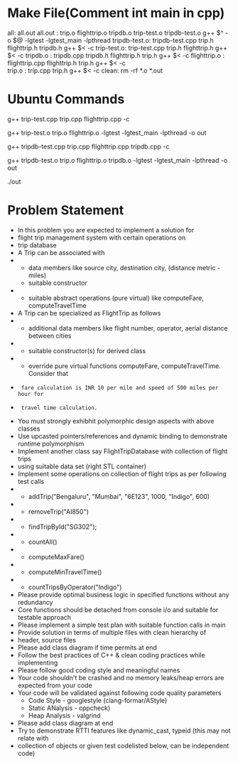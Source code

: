 
# Make File(Comment int main in cpp)
all: all.out 
all.out : trip.o flighttrip.o tripdb.o trip-test.o tripdb-test.o
	g++ $^ -o $@ -lgtest -lgtest_main -lpthread
tripdb-test.o: tripdb-test.cpp trip.h flighttrip.h tripdb.h
	g++ $< -c
trip-test.o: trip-test.cpp trip.h flighttrip.h
	g++ $< -c
tripdb.o : tripdb.cpp tripdb.h flighttrip.h trip.h
	g++ $< -c
flighttrip.o : flighttrip.cpp flighttrip.h trip.h
	g++ $< -c    
trip.o : trip.cpp trip.h
	g++ $< -c
clean:
	rm -rf *.o *.out

# Ubuntu Commands

g++ trip-test.cpp trip.cpp flighttrip.cpp -c

g++ trip-test.o trip.o flighttrip.o  -lgtest -lgtest_main -lpthread -o out

g++ tripdb-test.cpp trip.cpp flighttrip.cpp tripdb.cpp -c

g++ tripdb-test.o trip.o flighttrip.o tripdb.o -lgtest -lgtest_main -lpthread -o out

./out
# Problem Statement

* In this problem you are expected to implement a solution for 
* flight trip management system with certain operations on 
* trip database
* A Trip can be associated with 
*    - data members like source city, destination city, 
       (distance metric - miles)
     - suitable constructor
*    - suitable abstract operations (pure virtual) like computeFare, computeTravelTime
* A Trip can be specialized as FlightTrip as follows
*    - additional data members like flight number, operator, 
       aerial distance between cities
*    - suitable constructor(s) for derived class
*    - override pure virtual functions computeFare, computeTravelTime. Consider that
*      fare calculation is INR 10 per mile and speed of 500 miles per hour for
*      travel time calculation.
* You must strongly exhibhit polymorphic design aspects with above classes
* Use upcasted pointers/references and dynamic binding to demonstrate runtime polymorphism
* Implement another class say FlightTripDatabase with collection of flight trips 
* using suitable data set (right STL container)
* Implement some operations on collection of flight trips as per following test calls
*    - addTrip("Bengaluru", "Mumbai", "6E123", 1000, "Indigo", 600)
*    - removeTrip("AI850")
*    - findTripById("SG302");
*    - countAll()
*    - computeMaxFare()
*    - computeMinTravelTime()
*    - countTripsByOperator("Indigo")
* Please provide optimal business logic in specified functions without any redundancy
* Core functions should be detached from console i/o and suitable for testable approach
* Please implement a simple test plan with suitable function calls in main 
* Provide solution in terms of multiple files with clean hierarchy of
* header, source files 
* Please add class diagram if time permits at end
* Follow the best practices of C++ & clean coding practices while implementing
* Please follow good coding style and meaningful names
* Your code shouldn't be crashed and no memory leaks/heap errors are expected from your code
* Your code will be validated against following code quality parameters
  * Code Style - googlestyle (clang-formar/AStyle)
  * Static ANalysis - cppcheck)
  * Heap Analysis - valgrind
* Please add class diagram at end
* Try to demonstrate RTTI features like dynamic_cast, typeid (this may not relate with 
* collection of objects or given test codelisted below, can be independent code) 
